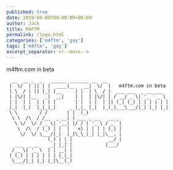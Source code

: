 ```yaml
---
published: true
date: 2019-09-09T09:09:09+00:00
author: Jack
title: M4FTM
permalink: /logo.html
categories: ['m4ftm', 'gay']
tags: ['m4ftm', 'gay']
excerpt_separator: <!--more-->
---
```


m4ftm.com in beta

<!--more-->


      __  __ _  _   ______ _______ __  __                      
     |  \/  | || | |  ____|__   __|  \/  |   m4ftm.com in beta                  
     | \  / | || |_| |__     | |  | \  / |  ___ ___  _ __ ___  
     | |\/| |__   _|  __|    | |  | |\/| | / __/ _ \| '_ ` _ \
     | |  | |  | | | |       | |  | |  | || (_| (_) | | | | | |
     |_|  |_|  |_|_|_|     _ |_|_ |_|  |_(_)___\___/|_| |_| |_|
     \ \        / /       | |  (_)                             
      \ \  /\  / /__  _ __| | ___ _ __   __ _                  
       \ \/  \/ / _ \| '__| |/ / | '_ \ / _` |                 
        \  /\  / (_) | |  |   <| | | | | (_| |                 
         \/  \/ \___/|_|  |_|\_\_|_| |_|\__, |                 
                   (_) | | |             __/ |                 
       ___  _ __    _| |_| |            |___/                  
      / _ \| '_ \  | | __| |                                   
     | (_) | | | | | | |_|_|                                   
      \___/|_| |_| |_|\__(_)     
